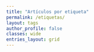 ```yaml
---
title: "Artículos por etiqueta"
permalink: /etiquetas/
layout: tags
author_profile: false
classes: wide
entries_layout: grid
---
```


